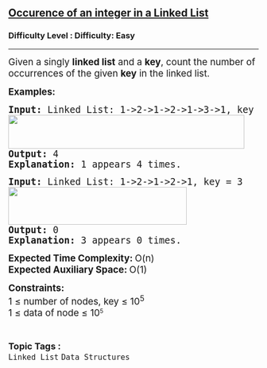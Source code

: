 <h2><a href="https://www.geeksforgeeks.org/problems/occurence-of-an-integer-in-a-linked-list/1">Occurence of an integer in a Linked List</a></h2><h3>Difficulty Level : Difficulty: Easy</h3><hr><div class="problems_problem_content__Xm_eO" style="user-select: auto;"><p style="user-select: auto;"><span style="font-size: 14pt; user-select: auto;">Given a singly <strong style="user-select: auto;">linked list</strong> and a <strong style="user-select: auto;">key</strong>, count the number of occurrences of the given <strong style="user-select: auto;">key</strong> in the linked list.</span></p>
<p style="user-select: auto;"><span style="font-size: 14pt; user-select: auto;"><strong style="user-select: auto;">Examples:</strong></span></p>
<pre style="user-select: auto;"><span style="font-size: 14pt; user-select: auto;"><strong style="user-select: auto;">Input: </strong>Linked List: 1-&gt;2-&gt;1-&gt;2-&gt;1-&gt;3-&gt;1, key = 1<br style="user-select: auto;"><img src="https://media.geeksforgeeks.org/img-practice/prod/addEditProblem/700019/Web/Other/blobid2_1721116358.png" width="475" height="68" style="user-select: auto;"><br style="user-select: auto;"></span><span style="font-size: 14pt; user-select: auto;"><strong style="user-select: auto;">Output: </strong>4
<strong style="user-select: auto;">Explanation: </strong>1 appears 4 times.&nbsp;</span></pre>
<pre style="user-select: auto;"><span style="font-size: 14pt; user-select: auto;"><strong style="user-select: auto;">Input: </strong>Linked List: 1-&gt;2-&gt;1-&gt;2-&gt;1, key = 3<br style="user-select: auto;"><img src="https://media.geeksforgeeks.org/img-practice/prod/addEditProblem/700019/Web/Other/blobid1_1721116168.png" width="359" height="76" style="user-select: auto;"><br style="user-select: auto;"><strong style="user-select: auto;">Output: </strong>0
<strong style="user-select: auto;">Explanation: </strong>3 appears 0 times.</span></pre>
<p style="user-select: auto;"><span style="font-size: 14pt; user-select: auto;"><strong style="user-select: auto;">Expected Time Complexity: </strong>O(n)<br style="user-select: auto;"><strong style="user-select: auto;">Expected Auxiliary Space: </strong>O(1)</span></p>
<p style="user-select: auto;"><span style="font-size: 14pt; user-select: auto;"><strong style="user-select: auto;">Constraints:</strong><br style="user-select: auto;">1 ≤ number of nodes, key ≤ 10<sup style="user-select: auto;">5<br style="user-select: auto;"></sup></span><span style="font-size: 14pt; font-family: -apple-system, BlinkMacSystemFont, &quot;Segoe UI&quot;, Roboto, Oxygen, Ubuntu, Cantarell, &quot;Open Sans&quot;, &quot;Helvetica Neue&quot;, sans-serif; user-select: auto;">1 ≤ data of node ≤ 10</span><sup style="font-family: -apple-system, BlinkMacSystemFont, &quot;Segoe UI&quot;, Roboto, Oxygen, Ubuntu, Cantarell, &quot;Open Sans&quot;, &quot;Helvetica Neue&quot;, sans-serif; user-select: auto;">5</sup></p></div><br><p><span style=font-size:18px><strong>Topic Tags : </strong><br><code>Linked List</code>&nbsp;<code>Data Structures</code>&nbsp;
